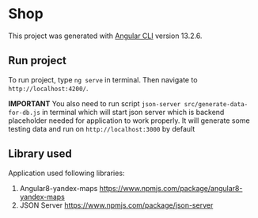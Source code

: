 # Shop

This project was generated with [Angular CLI](https://github.com/angular/angular-cli) version 13.2.6.

## Run project

To run project, type `ng serve` in terminal. Then navigate to `http://localhost:4200/`.

**IMPORTANT**
You also need to run script `json-server src/generate-data-for-db.js` in terminal which will start json server which is backend placeholder needed for application to work properly. It will generate some testing data and run on `http://localhost:3000` by default

## Library used

Application used following libraries:
1. Angular8-yandex-maps https://www.npmjs.com/package/angular8-yandex-maps
2. JSON Server https://www.npmjs.com/package/json-server

